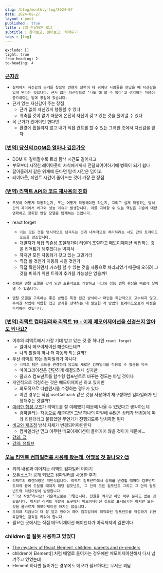 ```yaml
---
slug: /blog/monthly-log/2024-07
date: 2024-08-27
layout : post
published : true
title : 7월 한달동안 로그
subtitle : 찾아보고, 읽어보고, 적어두기
tags : [log]
---
```

```toc
exclude: []
tight: true
from-heading: 2
to-heading: 4
```

### [근자감](https://www.linkedin.com/posts/%ED%98%84%EC%A7%81-%EC%84%9C-50206273_%EC%96%BC%EB%A7%88-%EC%A0%84-%ED%95%84%EC%A6%88%EC%83%81-%EC%88%98%EC%83%81%EC%9C%BC%EB%A1%9C-%ED%99%94%EC%A0%9C%EA%B0%80-%EB%90%9C-%ED%97%88%EC%A4%80%EC%9D%B4-%EA%B5%90%EC%88%98%EB%8B%98%EC%9D%B4-%EC%9C%A0%ED%80%B4%EC%A6%88%EC%97%90-%EB%82%98%EC%99%80%EC%84%9C-%EA%B7%BC%EA%B1%B0-activity-7212009259922808833-1YGC)
- `실력에서 자신감의 근거를 찾으면 언젠가 실력이 더 뛰어난 사람들을 만났을 때 자신감을 잃게 된다는 것입니다. 근거 없는 자신감으로 ‘나도 해 볼 수 있다’고 생각하는 마음이 중요하다는 말에 공감이 갔습니다.`
- 근거 없는 자신감이 주는 장점
    - 근거 없이 자신있게 행동할 수 있다
    - 위축될 것이 없기 때문에 온전히 자신이 갖고 있는 것을 풀어낼 수 있다
- 꼭 근거가 있어야만 한다면
    - 환경에 휩쓸리지 않고 내가 직접 컨트롤 할 수 있는 그러한 것에서 자신감을 얻자

### [[번역] 당신의 DOM은 얼마나 깊은가요](https://velog.io/@eunbinn/how-deep-is-your-dom)
- DOM 이 깊어질수록 트리 탐색 시간도 길어지고
- 부모부터 시작한 레이아웃이 자식에게까지 전달되어야하기에 병목이 되기 쉽다
- 끌어올려서 같은 위계에 둔다면 탐색 시간은 덤이고
- 레이아웃, 페인트 시간이 줄어드는 것이 가장 큰 장점

### [(번역) 리액트 API와 코드 재사용의 진화](https://velog.io/@sehyunny/evolution-of-react-apis-and-code-reuses)

- `무엇이 어떻게 작동하는지, 또는 어떻게 작동해야만 하는지, 그리고 실제 작동하는 방식 간의 차이에서 버그와 성능 이슈가 발생합니다. 이를 극복할 수 있는 핵심은 기술에 대한 명확하고 정확한 멘탈 모델을 탑재하는 것입니다.`
- react forget
    - `이는 모든 것을 명시적으로 남겨두는 것과 내부적으로 처리하려는 시도 간의 트레이드오프를 강조합니다.`
    - 개발자가 직접 의존성 조절해가며 리렌더 조절하고 메모이제이션 작업하는 것을 리액트가 해주겠다는 빅피쳐
    - 하지만 모든 자동화가 갖고 있는 고민거리
    - 직접 할 것인가 자동화 시킬 것인가
    - 직접 확인하면서 커스텀 할 수 있는 것을 자동으로 처리되었기 때문에 오히려 그것을 피하기 위한 트릭이 추가될 가능성은 없을까?

- `정확한 멘탈 모델을 갖게 되면 효율적으로 개발하고 버그와 성능 병목 현상을 빠르게 찾아낼 수 있습니다.`
- `멘탈 모델을 구축하는 좋은 방법은 특정 접근 방식이나 패턴을 독단적으로 고수하지 않고, 주어진 작업에 적합한 접근 방식을 선택하는 데 필요한 각 방법의 트레이드오프와 이점을 파악하는 것입니다.`

### [[번역] 리액트 컴파일러와 리액트 19 - 이제 메모이제이션을 신경쓰지 않아도 되나요?](https://velog.io/@eunbinn/react-compiler-soon)
- 이후의 리액트에서 가장 기대 받고 있는 것 중 하나인 `react forget`
    - 알아서 메모이제이션 해준다는데?!
    - 나의 할일이 하나 더 자동화 되는걸까?
- 우선 리액트 19는 컴파일러가 아니다
    - `리액트 팀은 코드를 변경하지 않고도 새로운 컴파일러를 적용할 수 있음을 약속`
    - 마이그레이션은 간단하게 해결되려나 싶지만
    - 클래스 컴포넌트를 함수형 컴포넌트로 바꾸는 정도는 아닐 것이다
- 개인적으로 걱정하는 것은 메모이제이션 하고 있지만
    - 의도적으로 디펜던시를 수정하는 경우가 있다
    - 이런 경우는 직접 useCallback 같은 것을 사용하여 재구성하면 컴파일러가 인정해주는 것일까?
- [이러한 합성 구조](https://velog.io/@eunbinn/react-compiler-soon#%EB%8D%94-%EC%9D%B4%EC%83%81-%EC%84%B1%EB%8A%A5%EC%9D%84-%EC%9C%84%ED%95%9C-%ED%95%A9%EC%84%B1%EC%9D%80-%ED%95%84%EC%9A%94-%EC%97%86%EC%8A%B5%EB%8B%88%EB%8B%A4)가 리액트를 잘 이해했기 때문에 나올 수 있었다고 생각하는데
    - 컴파일러는 자동으로 해준다면 그냥 하나의 파일에 수많은 상태가 변경됨에 따라 리렌더라고 불렀었던 무언가가 진행되도록 방치하면 된다
- [비교와 재조정](https://velog.io/@eunbinn/react-compiler-soon#%EB%B9%84%EA%B5%90diffing%EC%99%80-%EC%9E%AC%EC%A1%B0%EC%A0%95reconciliation) 방식 자체가 변경되어야만한다
    - 컴파일러만 믿고 아무런 메모이제이션이 들어가지 않을 것이기 때문에…
- [강의: 글](https://www.developerway.com/tags/re-renders)
- [강의: 유튜브](https://www.youtube.com/playlist?list=PL6dw1BPCcLC4n-4o-t1kQZH0NJeZtpmGp)

### [오늘 리액트 컴파일러를 사용해 봤는데, 어땠을 것 같나요? 😉](https://junghan92.medium.com/%EC%98%A4%EB%8A%98-%EB%A6%AC%EC%95%A1%ED%8A%B8-%EC%BB%B4%ED%8C%8C%EC%9D%BC%EB%9F%AC%EB%A5%BC-%EC%82%AC%EC%9A%A9%ED%95%B4-%EB%B4%A4%EB%8A%94%EB%8D%B0-%EC%96%B4%EB%95%A0%EC%9D%84-%EA%B2%83-%EA%B0%99%EB%82%98%EC%9A%94-ece57f076b02)
- 위의 내용과 이어지는 리액트 컴파일러 이야기
- 오픈소스가 공개 되었고 컴파일러를 사용한 후기
- `리액트의 리렌더링은 계단식입니다. 리액트 컴포넌트에서 상태를 변경할 때마다 컴포넌트 트리의 끝에 도달할 때까지 해당 컴포넌트, 그 안의 모든 컴포넌트 그리고 그 안의 컴포넌트의 리렌더링이 발생합니다. `
- `“그냥 작동”하나요? 기술적으로는 그렇습니다. 전원을 켜기만 하면 아무 문제도 없는 것 같습니다. 하지만 리액트 개발자 도구에서 메모이제이션 것으로 표시되기는 하지만 모든 것을 올바르게 메모이제이션 하지는 않습니다.`
- `오히려 지금보다 더 잘 알고 있어야 하며 컴파일러에 최적화된 컴포넌트를 작성하기 위한 육감적인 감각을 키워야 합니다.`
- 필요한 곳에서는 직접 메모이제이션 해야한다가 아직까지의 결론이다

### children 을 잘못 사용하고 있었다
- [The mystery of React Element, children, parents and re-renders](https://www.developerway.com/posts/react-elements-children-parents)
- children에 Element[] 처럼 배열로 들어가는 경우에만 메모이제이션해서 다시 넘겨주고 있었는데
- Element 하나만 들어가는 경우에도 메모가 필요하다는 무서운 괴담